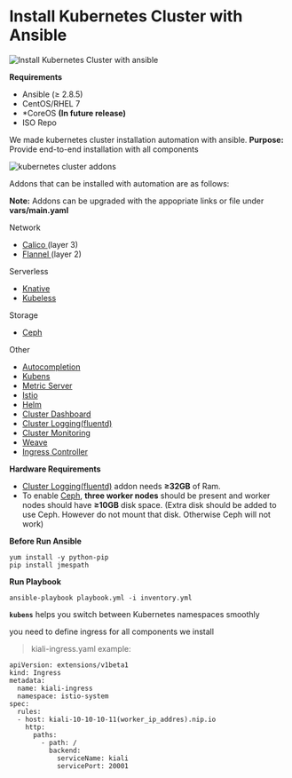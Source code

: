 

# Install Kubernetes Cluster with Ansible
![Install Kubernetes Cluster with ansible](https://user-images.githubusercontent.com/3519706/70437658-27508f00-1a9d-11ea-9815-df22c78c2568.jpg)

**Requirements**
-  Ansible (≥ 2.8.5)
-  CentOS/RHEL 7
- *CoreOS **(In future release)**
- ISO Repo

We made kubernetes cluster installation automation with ansible.
**Purpose:** Provide end-to-end installation with all components 

![kubernetes cluster addons](https://user-images.githubusercontent.com/3519706/70437685-35061480-1a9d-11ea-9ae5-45d81e55e900.png)

Addons that can be installed with automation are as follows:

**Note:** Addons can be upgraded with the appopriate links or file under **vars/main.yaml**

Network
 -  [Calico   ](https://www.projectcalico.org/)(layer 3)
 -  [Flannel ](https://coreos.com/flannel/docs/latest/kubernetes.html) (layer 2)

Serverless    
 -  [Knative](https://knative.dev/docs/install/knative-with-any-k8s/)
 -  [Kubeless](https://kubeless.io/docs/quick-start/)

Storage

 - [Ceph ](https://rook.io/docs/rook/v1.1/ceph-examples.html)
 
 Other
 - [Autocompletion ](http://www.vadmin-land.com/2018/11/enabling-kubectl-autocompletion/)
 - [Kubens ](https://github.com/ahmetb/kubectx) 
 -  [Metric Server](https://github.com/kubernetes-sigs/metrics-server)
 -  [Istio](https://istio.io/docs/setup/getting-started/#install)
 -  [Helm](https://helm.sh/docs/intro/install/)
 -  [Cluster Dashboard](https://kubernetes.io/docs/tasks/access-application-cluster/web-ui-dashboard/)
 -  [Cluster Logging(fluentd)](https://www.digitalocean.com/community/tutorials/how-to-set-up-an-elasticsearch-fluentd-and-kibana-efk-logging-stack-on-kubernetes)   
 -  [Cluster Monitoring](https://github.com/coreos/kube-prometheus)
 -  [Weave  ](https://www.weave.works/docs/net/latest/kubernetes/kube-addon/)
 -  [Ingress Controller](https://github.com/nginxinc/kubernetes-ingress)

**Hardware Requirements**

- [Cluster Logging(fluentd)](https://www.digitalocean.com/community/tutorials/how-to-set-up-an-elasticsearch-fluentd-and-kibana-efk-logging-stack-on-kubernetes)   addon needs  **≥32GB** of Ram.
- To enable [Ceph](https://rook.io/docs/rook/v1.1/ceph-examples.html), **three worker nodes** should be present and worker nodes should have **≥10GB** disk space. (Extra disk should be added to use Ceph. However do not mount that disk. Otherwise Ceph will not work)

**Before Run Ansible**
```
yum install -y python-pip
pip install jmespath
```

**Run Playbook**

```
ansible-playbook playbook.yml -i inventory.yml
```

**`kubens`** helps you switch between Kubernetes namespaces smoothly

you need to define ingress for all components we install

> kiali-ingress.yaml example:

    apiVersion: extensions/v1beta1
    kind: Ingress
    metadata:
      name: kiali-ingress
      namespace: istio-system
    spec:
      rules:
      - host: kiali-10-10-10-11(worker_ip_addres).nip.io
        http:
          paths:
            - path: /
              backend:
                serviceName: kiali
                servicePort: 20001
